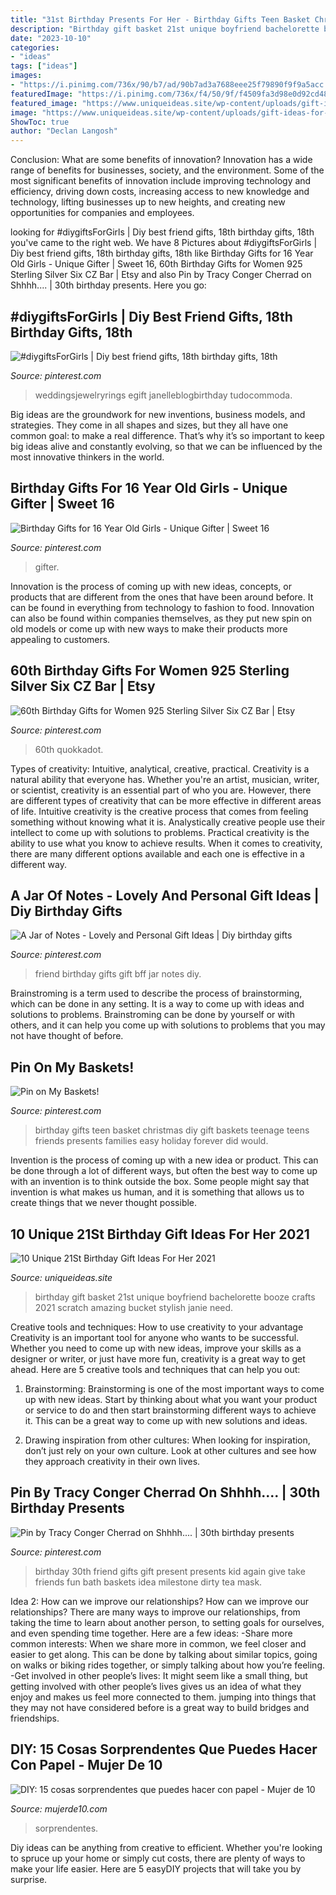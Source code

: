 ```yaml
---
title: "31st Birthday Presents For Her - Birthday Gifts Teen Basket Christmas Diy Gift Baskets Teenage Teens Friends Presents Families Easy Holiday Forever Did Would"
description: "Birthday gift basket 21st unique boyfriend bachelorette booze crafts 2021 scratch amazing bucket stylish janie need"
date: "2023-10-10"
categories:
- "ideas"
tags: ["ideas"]
images:
- "https://i.pinimg.com/736x/90/b7/ad/90b7ad3a7688eee25f79890f9f9a5acc.jpg"
featuredImage: "https://i.pinimg.com/736x/f4/50/9f/f4509fa3d98e0d92cd489ac77ef3238b--teen-girl-birthday-girl-birthday-gifts.jpg"
featured_image: "https://www.uniqueideas.site/wp-content/uploads/gift-ideas-for-boyfriend-gift-basket-ideas-for-boyfriend-for-birthday.jpg"
image: "https://www.uniqueideas.site/wp-content/uploads/gift-ideas-for-boyfriend-gift-basket-ideas-for-boyfriend-for-birthday.jpg"
ShowToc: true
author: "Declan Langosh"
---
```



Conclusion: What are some benefits of innovation?
Innovation has a wide range of benefits for businesses, society, and the environment. Some of the most significant benefits of innovation include improving technology and efficiency, driving down costs, increasing access to new knowledge and technology, lifting businesses up to new heights, and creating new opportunities for companies and employees.

	

		
looking for #diygiftsForGirls | Diy best friend gifts, 18th birthday gifts, 18th you've came to the right web. We have 8 Pictures about #diygiftsForGirls | Diy best friend gifts, 18th birthday gifts, 18th like Birthday Gifts for 16 Year Old Girls - Unique Gifter | Sweet 16, 60th Birthday Gifts for Women 925 Sterling Silver Six CZ Bar | Etsy and also Pin by Tracy Conger Cherrad on Shhhh.... | 30th birthday presents. Here you go:
		
    
## #diygiftsForGirls | Diy Best Friend Gifts, 18th Birthday Gifts, 18th

<img loading=lazy src="https://i.pinimg.com/736x/90/b7/ad/90b7ad3a7688eee25f79890f9f9a5acc.jpg" onerror="this.onerror=null;this.src='https://tse3.mm.bing.net/th?id=OIP.lVEV2whJ0NKBQAu7_tJXIgHaJ3&amp;pid=15.1';" alt="#diygiftsForGirls | Diy best friend gifts, 18th birthday gifts, 18th">

_Source: pinterest.com_

>weddingsjewelryrings egift janelleblogbirthday tudocommoda. 

	

Big ideas are the groundwork for new inventions, business models, and strategies. They come in all shapes and sizes, but they all have one common goal: to make a real difference. That’s why it’s so important to keep big ideas alive and constantly evolving, so that we can be influenced by the most innovative thinkers in the world.

    
## Birthday Gifts For 16 Year Old Girls - Unique Gifter | Sweet 16

<img loading=lazy src="https://i.pinimg.com/736x/11/41/9a/11419ad33c89143dd33e4424946ea3f2.jpg" onerror="this.onerror=null;this.src='https://tse3.mm.bing.net/th?id=OIP.Se3Z8Xioh74z36WBe1-G7AHaO0&amp;pid=15.1';" alt="Birthday Gifts for 16 Year Old Girls - Unique Gifter | Sweet 16">

_Source: pinterest.com_

>gifter. 

	

Innovation is the process of coming up with new ideas, concepts, or products that are different from the ones that have been around before. It can be found in everything from technology to fashion to food. Innovation can also be found within companies themselves, as they put new spin on old models or come up with new ways to make their products more appealing to customers.

    
## 60th Birthday Gifts For Women 925 Sterling Silver Six CZ Bar | Etsy

<img loading=lazy src="https://i.pinimg.com/736x/2c/21/34/2c213424195dc255dddaaeac56565f8e.jpg" onerror="this.onerror=null;this.src='https://tse4.mm.bing.net/th?id=OIP.PimfhELPqmADp7QwLmKLTAHaF7&amp;pid=15.1';" alt="60th Birthday Gifts for Women 925 Sterling Silver Six CZ Bar | Etsy">

_Source: pinterest.com_

>60th quokkadot. 

	

Types of creativity: Intuitive, analytical, creative, practical.
Creativity is a natural ability that everyone has. Whether you're an artist, musician, writer, or scientist, creativity is an essential part of who you are. However, there are different types of creativity that can be more effective in different areas of life. Intuitive creativity is the creative process that comes from feeling something without knowing what it is. Analystically creative people use their intellect to come up with solutions to problems. Practical creativity is the ability to use what you know to achieve results. When it comes to creativity, there are many different options available and each one is effective in a different way.

    
## A Jar Of Notes - Lovely And Personal Gift Ideas | Diy Birthday Gifts

<img loading=lazy src="https://i.pinimg.com/736x/56/d5/7e/56d57e9d744da461c6e27445ec7a15d0.jpg" onerror="this.onerror=null;this.src='https://tse3.mm.bing.net/th?id=OIP.8vpm6Mzvy_cc7dd04sreFQAAAA&amp;pid=15.1';" alt="A Jar of Notes - Lovely and Personal Gift Ideas | Diy birthday gifts">

_Source: pinterest.com_

>friend birthday gifts gift bff jar notes diy. 

	

Brainstroming is a term used to describe the process of brainstorming, which can be done in any setting. It is a way to come up with ideas and solutions to problems. Brainstroming can be done by yourself or with others, and it can help you come up with solutions to problems that you may not have thought of before.

    
## Pin On My Baskets!

<img loading=lazy src="https://i.pinimg.com/736x/f4/50/9f/f4509fa3d98e0d92cd489ac77ef3238b--teen-girl-birthday-girl-birthday-gifts.jpg" onerror="this.onerror=null;this.src='https://tse4.mm.bing.net/th?id=OIP.xgDa_6L9WJBTWOefNRDSnQHaJ3&amp;pid=15.1';" alt="Pin on My Baskets!">

_Source: pinterest.com_

>birthday gifts teen basket christmas diy gift baskets teenage teens friends presents families easy holiday forever did would. 

	

Invention is the process of coming up with a new idea or product. This can be done through a lot of different ways, but often the best way to come up with an invention is to think outside the box. Some people might say that invention is what makes us human, and it is something that allows us to create things that we never thought possible.

    
## 10 Unique 21St Birthday Gift Ideas For Her 2021

<img loading=lazy src="https://www.uniqueideas.site/wp-content/uploads/gift-ideas-for-boyfriend-gift-basket-ideas-for-boyfriend-for-birthday.jpg" onerror="this.onerror=null;this.src='https://tse4.mm.bing.net/th?id=OIP.BrQYhEl4GSHZuCfXFP3f8QHaJ4&amp;pid=15.1';" alt="10 Unique 21St Birthday Gift Ideas For Her 2021">

_Source: uniqueideas.site_

>birthday gift basket 21st unique boyfriend bachelorette booze crafts 2021 scratch amazing bucket stylish janie need. 

	

Creative tools and techniques: How to use creativity to your advantage
Creativity is an important tool for anyone who wants to be successful. Whether you need to come up with new ideas, improve your skills as a designer or writer, or just have more fun, creativity is a great way to get ahead. Here are 5 creative tools and techniques that can help you out:
1. Brainstorming: Brainstorming is one of the most important ways to come up with new ideas. Start by thinking about what you want your product or service to do and then start brainstorming different ways to achieve it. This can be a great way to come up with new solutions and ideas.

2. Drawing inspiration from other cultures: When looking for inspiration, don’t just rely on your own culture. Look at other cultures and see how they approach creativity in their own lives.

    
## Pin By Tracy Conger Cherrad On Shhhh.... | 30th Birthday Presents

<img loading=lazy src="https://i.pinimg.com/736x/61/8b/25/618b251e2f3cd03b898a0a1d0653196e--to-my-best-friend-best-friend-presents.jpg" onerror="this.onerror=null;this.src='https://tse1.mm.bing.net/th?id=OIP.bYxAkHxarUGo-hbmPV7WTAHaJ6&amp;pid=15.1';" alt="Pin by Tracy Conger Cherrad on Shhhh.... | 30th birthday presents">

_Source: pinterest.com_

>birthday 30th friend gifts gift present presents kid again give take friends fun bath baskets idea milestone dirty tea mask. 

	

Idea 2: How can we improve our relationships?
How can we improve our relationships? There are many ways to improve our relationships, from taking the time to learn about another person, to setting goals for ourselves, and even spending time together. Here are a few ideas: 
-Share more common interests: When we share more in common, we feel closer and easier to get along. This can be done by talking about similar topics, going on walks or biking rides together, or simply talking about how you’re feeling. 
-Get involved in other people’s lives: It might seem like a small thing, but getting involved with other people’s lives gives us an idea of what they enjoy and makes us feel more connected to them. jumping into things that they may not have considered before is a great way to build bridges and friendships.

    
## DIY: 15 Cosas Sorprendentes Que Puedes Hacer Con Papel - Mujer De 10

<img loading=lazy src="http://www.mujerde10.com/wp-content/uploads/2016/03/HowTo3.jpg" onerror="this.onerror=null;this.src='https://tse1.mm.bing.net/th?id=OIP.jTfAI53rmL6OrmLHjq8X9gHaQ5&amp;pid=15.1';" alt="DIY: 15 cosas sorprendentes que puedes hacer con papel - Mujer de 10">

_Source: mujerde10.com_

>sorprendentes. 

	

Diy ideas can be anything from creative to efficient. Whether you're looking to spruce up your home or simply cut costs, there are plenty of ways to make your life easier. Here are 5 easyDIY projects that will take you by surprise.

